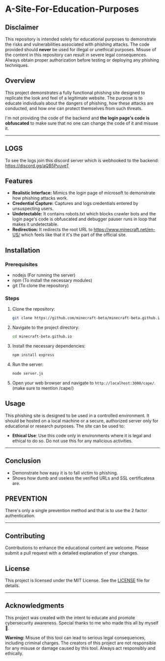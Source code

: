 # A-Site-For-Education-Purposes

## Disclaimer
This repository is intended solely for educational purposes to demonstrate the risks and vulnerabilities associated with phishing attacks. The code provided should **never** be used for illegal or unethical purposes. Misuse of the content in this repository can result in severe legal consequences. Always obtain proper authorization before testing or deploying any phishing techniques.

## Overview
This project demonstrates a fully functional phishing site designed to replicate the look and feel of a legitimate website. The purpose is to educate individuals about the dangers of phishing, how these attacks are conducted, and how one can protect themselves from such threats.

I'm not providing the code of the backend and **the login page's code is obfuscated** to make sure that no one can change the code of it and misuse it.

---

## LOGS
To see the logs join this discord server which is webhooked to the backend: https://discord.gg/aQB5PvuveT

## Features
- **Realistic Interface:** Mimics the login page of microsoft to demonstrate how phishing attacks work.
- **Credential Capture:** Captures and logs credentials entered by unsuspecting users.
- **Undetectable:** It contains robots.txt which blocks crawler bots and the login page's code is obfuscated and debugger pauser runs in loop that makes it undetectable.
- **Redirection:** It redirects the root URL to https://www.minecraft.net/en-US/ which feels like that it it's the part of the official site.

## Installation

### Prerequisites
- nodejs (For running the server)
- npm (To install the necessary modules)
- git (To clone the repository)

### Steps
1. Clone the repository:
    ```bash
    git clone https://github.com/minecraft-beta/minecraft-beta.github.io
    ```
2. Navigate to the project directory:
    ```bash
    cd minecraft-beta.github.io
    ```
3. Install the necessary dependencies:
    ```bash
    npm install express
    ```
4. Run the server:
    ```bash
    node server.js
    ```
5. Open your web browser and navigate to `http://localhost:3000/cape/`. (make sure to mention /cape/)

## Usage
This phishing site is designed to be used in a controlled environment. It should be hosted on a local machine or a secure, authorized server only for educational or research purposes. The site can be used to:
- **Ethical Use**: Use this code only in environments where it is legal and ethical to do so. Do not use this for any malicious activities.

---

## Conclusion
- Demonstrate how easy it is to fall victim to phishing.
- Shows how dumb and useless the verified URLs and SSL certificatesa are.


## PREVENTION
There's only a single prevention method and that is to use the 2 factor authentication.

---

## Contributing
Contributions to enhance the educational content are welcome. Please submit a pull request with a detailed explanation of your changes.

## License
This project is licensed under the MIT License. See the [LICENSE](LICENSE) file for details.

---

## Acknowledgments
This project was created with the intent to educate and promote cybersecurity awareness. Special thanks to me who made this all by myself 💪.


**Warning:** Misuse of this tool can lead to serious legal consequences, including criminal charges. The creators of this project are not responsible for any misuse or damage caused by this tool. Always act responsibly and ethically.
